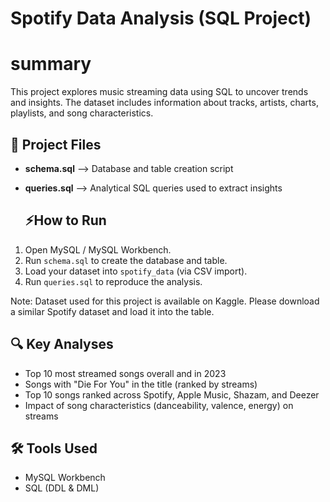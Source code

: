 # Spotify Data Analysis (SQL Project)
# summary
This project explores music streaming data using SQL to uncover trends and insights. 
The dataset includes information about tracks, artists, charts, playlists, and song characteristics.

## 📂 Project Files
- **schema.sql** --> Database and table creation script  
- **queries.sql** --> Analytical SQL queries used to extract insights

  ## ⚡How to Run
1. Open MySQL / MySQL Workbench.  
2. Run `schema.sql` to create the database and table.  
3. Load your dataset into `spotify_data` (via CSV import).  
4. Run `queries.sql` to reproduce the analysis.
   
Note: Dataset used for this project is available on Kaggle. Please download a similar Spotify dataset and load it into the table.

## 🔍 Key Analyses
- Top 10 most streamed songs overall and in 2023  
- Songs with "Die For You" in the title (ranked by streams)  
- Top 10 songs ranked across Spotify, Apple Music, Shazam, and Deezer  
- Impact of song characteristics (danceability, valence, energy) on streams  

## 🛠 Tools Used
- MySQL Workbench  
- SQL (DDL & DML)  


